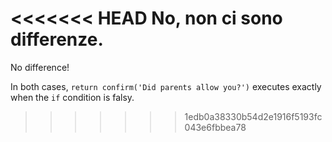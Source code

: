 <<<<<<< HEAD
No, non ci sono differenze.
=======
No difference!

In both cases, `return confirm('Did parents allow you?')` executes exactly when the `if` condition is falsy.
>>>>>>> 1edb0a38330b54d2e1916f5193fc043e6fbbea78
